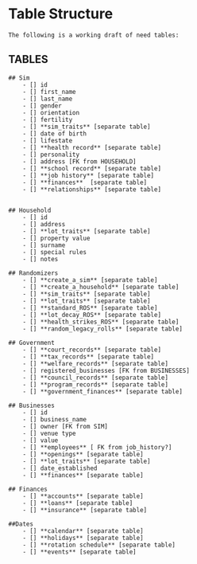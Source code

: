 # Table Structure

    The following is a working draft of need tables:

## TABLES 
    ## Sim
        - [] id
        - [] first_name
        - [] last_name
        - [] gender
        - [] orientation
        - [] fertility
        - [] **sim_traits** [separate table]
        - [] date of birth
        - [] lifestate
        - [] **health record** [separate table]
        - [] personality
        - [] address [FK from HOUSEHOLD]
        - [] **school record** [separate table]
        - [] **job history** [separate table]
        - [] **finances**  [separate table]
        - [] **relationships** [separate table]


    ## Household
        - [] id 
        - [] address
        - [] **lot_traits** [separate table]
        - [] property value
        - [] surname
        - [] special rules
        - [] notes

    ## Randomizers
        - [] **create_a_sim** [separate table]
        - [] **create_a_household** [separate table]
        - [] **sim_traits** [separate table]
        - [] **lot_traits** [separate table]
        - [] **standard_ROS** [separate table]
        - [] **lot_decay_ROS** [separate table]
        - [] **health_strikes_ROS** [separate table]
        - [] **random_legacy_rolls** [separate table]

    ## Government
        - [] **court_records** [separate table]
        - [] **tax_records** [separate table]
        - [] **welfare_records** [separate table]
        - [] registered_businesses [FK from BUSINESSES]
        - [] **council_records** [separate table]
        - [] **program_records** [separate table]
        - [] **government_finances** [separate table]

    ## Businesses
        - [] id
        - [] business_name
        - [] owner [FK from SIM]
        - [] venue type
        - [] value
        - [] **employees** [ FK from job_history?]
        - [] **openings** [separate table]
        - [] **lot_traits** [separate table]
        - [] date_established
        - [] **finances** [separate table]

    ## Finances
        - [] **accounts** [separate table]
        - [] **loans** [separate table]
        - [] **insurance** [separate table]

    ##Dates
        - [] **calendar** [separate table]
        - [] **holidays** [separate table]
        - [] **rotation schedule** [separate table]
        - [] **events** [separate table]




    


